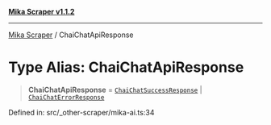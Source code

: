 [**Mika Scraper v1.1.2**](../README.md)

***

[Mika Scraper](../README.md) / ChaiChatApiResponse

# Type Alias: ChaiChatApiResponse

> **ChaiChatApiResponse** = [`ChaiChatSuccessResponse`](../interfaces/ChaiChatSuccessResponse.md) \| [`ChaiChatErrorResponse`](../interfaces/ChaiChatErrorResponse.md)

Defined in: src/\_other-scraper/mika-ai.ts:34
